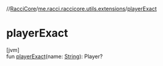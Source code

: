 //[RacciCore](../../index.md)/[me.racci.raccicore.utils.extensions](index.md)/[playerExact](player-exact.md)

# playerExact

[jvm]\
fun [playerExact](player-exact.md)(name: [String](https://kotlinlang.org/api/latest/jvm/stdlib/kotlin/-string/index.html)): Player?
